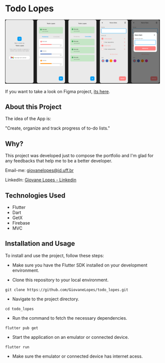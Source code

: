 # Todo Lopes

![Screenshot](assets/images/todo_lopes.png)

If you want to take a look on Figma project, [its here](https://docs.flutter.dev/get-started/codelab).

## About this Project

The idea of the App is:

"Create, organize and track progress of to-do lists."

## Why?

This project was developed just to compose the portfolio and I'm glad for any feedbacks that help me to be a better developer.

Email-me: [giovanelopes@id.uff.br](mailto:giovanelopes@id.uff.br)

LinkedIn: [Giovane Lopes - Linkedin](https://www.linkedin.com/in/giovane-lopes-da-silva-1228b3167/)

## Technologies Used

- Flutter
- Dart
- GetX
- Firebase
- MVC

## Installation and Usage
To install and use the project, follow these steps:

- Make sure you have the Flutter SDK installed on your development environment.

- Clone this repository to your local environment.

`git clone https://github.com/GiovaneLopes/todo_lopes.git`

- Navigate to the project directory.

`cd todo_lopes`

- Run the command to fetch the necessary dependencies.

`flutter pub get`

- Start the application on an emulator or connected device.

`flutter run`

- Make sure the emulator or connected device has internet acess.